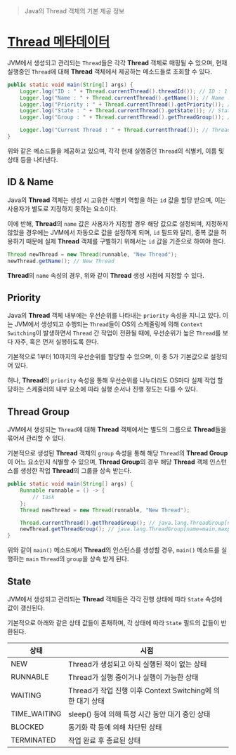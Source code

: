 > Java의 Thread 객체의 기본 제공 정보

# [Thread 메타데이터](../ReactiveJava/3.%20Java%20Thread%20Api/Thread%20Info.md)
JVM에서 생성되고 관리되는 `Thread`들은 각각 **Thread** 객체로 매핑될 수 있으며, 현재 실행중인 `Thread`에 대해 **Thread** 객체에서 제공하는 메소드들로 조회할 수 있다.

```java
public static void main(String[] args) {
    Logger.log("ID : " + Thread.currentThread().threadId()); // ID : 1
    Logger.log("Name : " + Thread.currentThread().getName()); // Name : main
    Logger.log("Priority : " + Thread.currentThread().getPriority()); // Priority : 5
    Logger.log("State : " + Thread.currentThread().getState()); // State : RUNNABLE
    Logger.log("Group : " + Thread.currentThread().getThreadGroup()); // Group : java.lang.ThreadGroup[name=main,maxpri=10]

    Logger.log("Current Thread : " + Thread.currentThread()); // Thread[#1,main,5,main]
}
```

위와 같은 메소드들을 제공하고 있으며, 각각 현재 실행중인 `Thread`의 식별키, 이름 및 상태 등을 나타낸다.

## ID & Name
Java의 **Thread** 객체는 생성 시 고유한 식별키 역할을 하는 `id` 값을 할당 받으며, 이는 사용자가 별도로 지정하지 못하는 요소이다.

이에 반해, **Thread**의 `name` 값은 사용자가 지정할 경우 해당 값으로 설정되며, 지정하지 않았을 경우에는 JVM에서 자동으로 값을 설정하게 되며, `id` 필드와 달리, 중복 값을 허용하기 때문에 실제 **Thread** 객체를 구별하기 위해서는 `id` 값을 기준으로 하여야 한다.

```java
Thread newThread = new Thread(runnable, "New Thread");
newThread.getName(); // New Thread
```
**Thread**의 `name` 속성의 경우, 위와 같이 **Thread** 생성 시점에 지정할 수 있다.

## Priority
Java의 **Thread** 객체 내부에는 우선순위를 나타내는 `priority` 속성을 지니고 있다. 이는 JVM에서 생성되고 수행되는 `Thread`들이 OS의 스케줄링에 의해 `Context Switching`이 발생하면서 `Thread` 간 작업이 전환될 때에, 우선순위가 높은 `Thread`를 보다 자주, 혹은 먼저 실행하도록 한다.

기본적으로 1부터 10까지의 우선순위를 할당할 수 있으며, 이 중 5가 기본값으로 설정되어 있다.

허나, **Thread**의 `priority` 속성을 통해 우선순위를 나누더라도 OS마다 실제 작업 할당하는 스케줄러의 내부 요소에 따라 실행 순서나 진행 정도는 다를 수 있다.

## Thread Group
JVM에서 생성되는 `Thread`에 대해 **Thread** 객체에서는 별도의 그룹으로 **Thread**들을 묶어서 관리할 수 있다.

기본적으로 생성된 **Thread** 객체의 `group` 속성을 통해 해당 `Thread`의 **Thread Group**이 어느 요소인지 식별할 수 있으며, **Thread Group**의 경우 해당 **Thread** 객체 인스턴스를 생성한 작업 **Thread**의 그룹을 상속 받는다.

```java
public static void main(String[] args) {
    Runnable runnable = () -> {
        // task
    };
    Thread newThread = new Thread(runnable, "New Thread");

    Thread.currentThread().getThreadGroup(); // java.lang.ThreadGroup[name=main,maxpri=10]
    newThread.getThreadGroup(); // java.lang.ThreadGroup[name=main,maxpri=10]
}
```

위와 같이 `main()` 메소드에서 **Thread**의 인스턴스를 생성할 경우, `main()` 메소드를 실행하는 `main` `Thread`의 `group`을 상속 받게 된다.

## State
JVM에서 생성되고 관리되는 **Thread** 객체들은 각각 진행 상태에 따라 `State` 속성에 값이 갱신된다.

기본적으로 아래와 같은 상태 값들이 존재하며, 각 상태에 따라 `State` 필드의 값들이 반환된다.

| 상태           | 시점                                           |
| ------------ | -------------------------------------------- |
| NEW          | Thread가 생성되고 아직 실행된 적이 없는 상태                 |
| RUNNABLE     | Thread가 실행 중이거나 실행이 가능한 상태                   |
| WAITING      | Thread가 작업 진행 이후 Context Switching에 의한 대기 상태 |
| TIME_WAITING | sleep() 등에 의해 특정 시간 동안 대기 중인 상태              |
| BLOCKED      | 동기화 락 등에 의해 차단된 상태                           |
| TERMINATED   | 작업 완료 후 종료된 상태                               |

